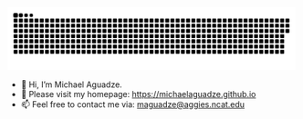 <!---
[![Zhenghao's GitHub stats](https://github-readme-stats.vercel.app/api?username=pengzhenghao&count_private=true&show_icons=true&theme=graywhite&hide=commits&include_all_commits=true)](https://pengzhenghao.github.io)




[![Zhenghao's GitHub stats](https://github-readme-stats-awq8-1lvpdc08b-pengzhenghao.vercel.app/api?username=pengzhenghao&count_private=true&show_icons=true&theme=graywhite&count_private=true&line_height=28&hide_border=1&include_all_commits=true&card_width=450&role=OWNER,COLLABORATOR)](https://pengzhenghao.github.io)
--->


<picture>
  <source media="(prefers-color-scheme: dark)" srcset="https://raw.githubusercontent.com/pengzhenghao/pengzhenghao/output/github-contribution-grid-snake-dark.svg">
  <source media="(prefers-color-scheme: light)" srcset="https://raw.githubusercontent.com/pengzhenghao/pengzhenghao/output/github-contribution-grid-snake.svg">
  <img alt="github contribution grid snake animation" src="https://raw.githubusercontent.com/pengzhenghao/pengzhenghao/output/github-contribution-grid-snake.svg">
</picture>

- 👋 Hi, I’m Michael Aguadze.
- 👀 Please visit my homepage: https://michaelaguadze.github.io
- 📫 Feel free to contact me via: maguadze@aggies.ncat.edu

<!---
michaelaguadze/michaelaguadze is a ✨ special ✨ repository because its `README.md` (this file) appears on your GitHub profile.
You can click the Preview link to take a look at your changes.
- 🌱 I’m currently learning now...
--->
